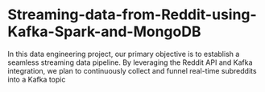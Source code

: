 # Streaming-data-from-Reddit-using-Kafka-Spark-and-MongoDB
In this data engineering project, our primary objective is to establish a seamless streaming data pipeline. By leveraging the Reddit API and Kafka integration, we plan to continuously collect and funnel real-time subreddits into a Kafka topic
